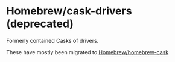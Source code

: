 # Homebrew/cask-drivers (deprecated)

Formerly contained Casks of drivers.

These have mostly been migrated to [Homebrew/homebrew-cask](https://github.com/Homebrew/homebrew-cask)
